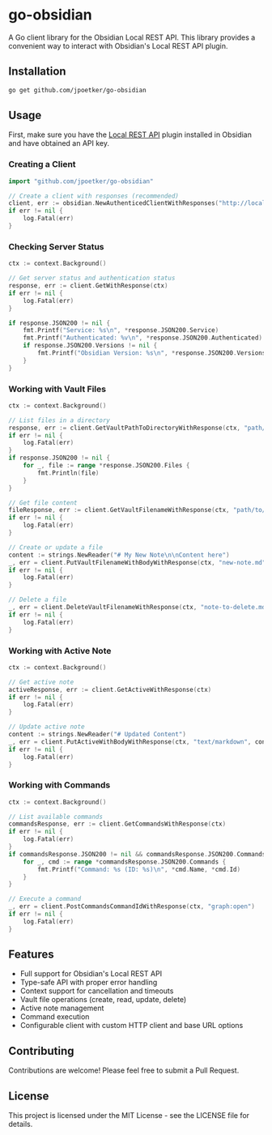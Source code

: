 # go-obsidian

A Go client library for the Obsidian Local REST API. This library provides a convenient way to interact with Obsidian's Local REST API plugin.

## Installation

```bash
go get github.com/jpoetker/go-obsidian
```

## Usage

First, make sure you have the [Local REST API](https://github.com/coddingtonbear/obsidian-local-rest-api) plugin installed in Obsidian and have obtained an API key.

### Creating a Client

```go
import "github.com/jpoetker/go-obsidian"

// Create a client with responses (recommended)
client, err := obsidian.NewAuthenticedClientWithResponses("http://localhost:27124", "your-api-key")
if err != nil {
    log.Fatal(err)
}
```

### Checking Server Status

```go
ctx := context.Background()

// Get server status and authentication status
response, err := client.GetWithResponse(ctx)
if err != nil {
    log.Fatal(err)
}

if response.JSON200 != nil {
    fmt.Printf("Service: %s\n", *response.JSON200.Service)
    fmt.Printf("Authenticated: %v\n", *response.JSON200.Authenticated)
    if response.JSON200.Versions != nil {
        fmt.Printf("Obsidian Version: %s\n", *response.JSON200.Versions.Obsidian)
    }
}
```

### Working with Vault Files

```go
ctx := context.Background()

// List files in a directory
response, err := client.GetVaultPathToDirectoryWithResponse(ctx, "path/to/directory")
if err != nil {
    log.Fatal(err)
}
if response.JSON200 != nil {
    for _, file := range *response.JSON200.Files {
        fmt.Println(file)
    }
}

// Get file content
fileResponse, err := client.GetVaultFilenameWithResponse(ctx, "path/to/note.md")
if err != nil {
    log.Fatal(err)
}

// Create or update a file
content := strings.NewReader("# My New Note\n\nContent here")
_, err = client.PutVaultFilenameWithBodyWithResponse(ctx, "new-note.md", "text/markdown", content)
if err != nil {
    log.Fatal(err)
}

// Delete a file
_, err = client.DeleteVaultFilenameWithResponse(ctx, "note-to-delete.md")
if err != nil {
    log.Fatal(err)
}
```

### Working with Active Note

```go
ctx := context.Background()

// Get active note
activeResponse, err := client.GetActiveWithResponse(ctx)
if err != nil {
    log.Fatal(err)
}

// Update active note
content := strings.NewReader("# Updated Content")
_, err = client.PutActiveWithBodyWithResponse(ctx, "text/markdown", content)
if err != nil {
    log.Fatal(err)
}
```

### Working with Commands

```go
ctx := context.Background()

// List available commands
commandsResponse, err := client.GetCommandsWithResponse(ctx)
if err != nil {
    log.Fatal(err)
}
if commandsResponse.JSON200 != nil && commandsResponse.JSON200.Commands != nil {
    for _, cmd := range *commandsResponse.JSON200.Commands {
        fmt.Printf("Command: %s (ID: %s)\n", *cmd.Name, *cmd.Id)
    }
}

// Execute a command
_, err = client.PostCommandsCommandIdWithResponse(ctx, "graph:open")
if err != nil {
    log.Fatal(err)
}
```

## Features

- Full support for Obsidian's Local REST API
- Type-safe API with proper error handling
- Context support for cancellation and timeouts
- Vault file operations (create, read, update, delete)
- Active note management
- Command execution
- Configurable client with custom HTTP client and base URL options

## Contributing

Contributions are welcome! Please feel free to submit a Pull Request.

## License

This project is licensed under the MIT License - see the LICENSE file for details. 